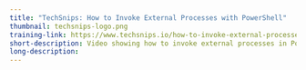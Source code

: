 ```yaml
---
title: "TechSnips: How to Invoke External Processes with PowerShell"
thumbnail: techsnips-logo.png
training-link: https://www.techsnips.io/how-to-invoke-external-processes-with-powershell1
short-description: Video showing how to invoke external processes in PowerShell.
long-description:
---
```

